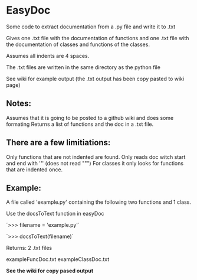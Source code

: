 # EasyDoc
Some code to extract documentation from a .py file and write it to .txt

Gives one .txt file with the documentation of functions and one .txt file with the documentation
of classes and functions of the classes.

Assumes all indents are 4 spaces. 

The .txt files are written in the same directory as the python file

See wiki for example output (the .txt output has been copy pasted to wiki page)

## Notes:
Assumes that it is going to be posted to a github wiki and does some formating
Returns a list of functions and the doc in a .txt file. 

## There are a few limitiations:
Only functions that are not indented are found. 
Only reads doc witch start and end with ''' (does not read """)
For classes it only looks for functions that are indented once. 


## Example:
A file called 'example.py' containing the following two functions and 1 class. 

Use the docsToText function in easyDoc

´>>> filename = 'example.py'´

´>>> docsToText(filename)´

Returns: 2 .txt files

exampleFuncDoc.txt
exampleClassDoc.txt


**See the wiki for copy pased output**





